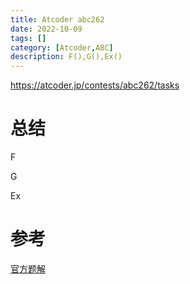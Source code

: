 ```yaml
---
title: Atcoder abc262
date: 2022-10-09
tags: []
category: [Atcoder,ABC]
description: F(),G(),Ex()
---
```


https://atcoder.jp/contests/abc262/tasks


# 总结

F

G

Ex


# 参考

[官方题解](https://atcoder.jp/contests/arc262/editorial)
